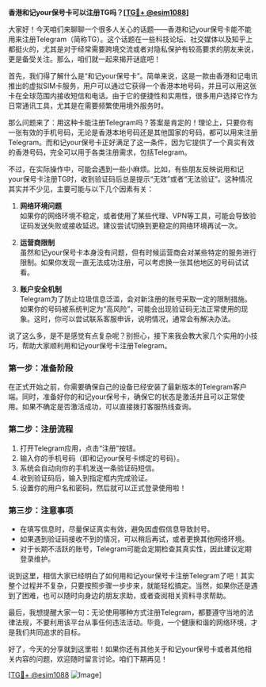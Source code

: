 **香港和记your保号卡可以注册TG吗？[[TG💪+ @esim1088](https://t.me/s/esim1088)]**

大家好！今天咱们来聊聊一个很多人关心的话题——香港和记your保号卡能不能用来注册Telegram（简称TG）。这个话题在一些科技论坛、社交媒体以及知乎上都挺火的，尤其是对于经常需要跨境交流或者对隐私保护有较高要求的朋友来说，更是备受关注。那么，咱们就一起来揭开谜底吧！

首先，我们得了解什么是“和记your保号卡”。简单来说，这是一款由香港和记电讯推出的虚拟SIM卡服务，用户可以通过它获得一个香港本地号码，并且可以用这张卡在全球范围内接收短信和电话。由于它的便捷性和实用性，很多用户选择它作为日常通讯工具，尤其是在需要频繁使用境外服务时。

那么问题来了：用这种卡能注册Telegram吗？答案是肯定的！理论上，只要你有一张有效的手机号码，无论是香港本地号码还是其他国家的号码，都可以用来注册Telegram。而和记your保号卡正好满足了这一条件，因为它提供了一个真实有效的香港号码，完全可以用于各类注册需求，包括Telegram。

不过，在实际操作中，可能会遇到一些小麻烦。比如，有些朋友反映说用和记your保号卡注册TG时，收到验证码后总是提示“无效”或者“无法验证”。这种情况其实并不少见，主要可能与以下几个因素有关：

1. **网络环境问题**  
   如果你的网络环境不稳定，或者使用了某些代理、VPN等工具，可能会导致验证码发送失败或接收延迟。建议尝试切换到更稳定的网络环境再试一次。

2. **运营商限制**  
   虽然和记your保号卡本身没有问题，但有时候运营商会对某些特定的服务进行限制。如果你发现一直无法成功注册，可以考虑换一张其他地区的号码试试看。

3. **账户安全机制**  
   Telegram为了防止垃圾信息泛滥，会对新注册的账号采取一定的限制措施。如果你的号码被系统判定为“高风险”，可能会出现验证码无法正常使用的现象。这时，你可以尝试联系客服申诉，说明情况，通常会有解决办法。

说了这么多，是不是感觉有点复杂呢？别担心，接下来我会教大家几个实用的小技巧，帮助大家顺利用和记your保号卡注册Telegram。

### 第一步：准备阶段

在正式开始之前，你需要确保自己的设备已经安装了最新版本的Telegram客户端。同时，准备好你的和记your保号卡，确保它的状态是激活并且可以正常使用。如果不确定是否激活成功，可以直接拨打客服热线查询。

### 第二步：注册流程

1. 打开Telegram应用，点击“注册”按钮。
2. 输入你的手机号码（即和记your保号卡绑定的号码）。
3. 系统会自动向你的手机发送一条验证码短信。
4. 收到验证码后，输入到指定框内完成验证。
5. 设置你的用户名和密码，然后就可以正式登录使用啦！

### 第三步：注意事项

- 在填写信息时，尽量保证真实有效，避免因虚假信息导致封号。
- 如果遇到验证码接收不到的情况，可以稍后再试，或者更换其他网络环境。
- 对于长期不活跃的账号，Telegram可能会定期检查其真实性，因此建议定期登录维护。

说到这里，相信大家已经明白了如何用和记your保号卡注册Telegram了吧！其实整个过程并不复杂，只要按照步骤一步步来，就能轻松搞定。当然，如果你还是遇到了困难，也可以随时向身边的朋友求助，或者查阅相关资料寻求帮助。

最后，我想提醒大家一句：无论使用哪种方式注册Telegram，都要遵守当地的法律法规，不要利用该平台从事任何违法活动。毕竟，一个健康和谐的网络环境，才是我们共同追求的目标。

好了，今天的分享就到这里啦！如果你还有其他关于和记your保号卡或者其他相关内容的问题，欢迎随时留言讨论。咱们下期再见！

[[TG💪+ @esim1088](https://t.me/s/esim1088) ![Image](https://i.postimg.cc/4NQfJmqS/Snipaste-2025-05-13-00-14-12.png)]